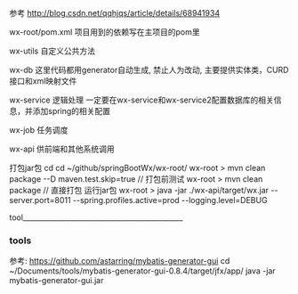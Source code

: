 
参考 http://blog.csdn.net/qqhjqs/article/details/68941934

wx-root/pom.xml  项目用到的依赖写在主项目的pom里

wx-utils  自定义公共方法

wx-db  这里代码都用generator自动生成, 禁止人为改动,  主要提供实体类，CURD接口和xml映射文件

wx-service   逻辑处理 一定要在wx-service和wx-service2配置数据库的相关信息，并添加spring的相关配置

wx-job  任务调度

wx-api  供前端和其他系统调用


打包jar包
cd cd ~/github/springBootWx/wx-root/
wx-root >   mvn clean package --D maven.test.skip=true    // 打包前测试
wx-root >   mvn clean package                             // 直接打包
运行jar包
wx-root >   java -jar ./wx-api/target/wx.jar --server.port=8011 --spring.profiles.active=prod --logging.level=DEBUG


tool_____________________________________________

### tools
参考: https://github.com/astarring/mybatis-generator-gui
cd ~/Documents/tools/mybatis-generator-gui-0.8.4/target/jfx/app/
java -jar mybatis-generator-gui.jar





